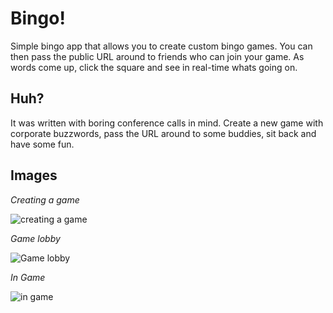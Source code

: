 Bingo!
======

Simple bingo app that allows you to create custom bingo games. You can then pass the public URL around to friends who can join your game. As words come up,
click the square and see in real-time whats going on.

Huh?
----

It was written with boring conference calls in mind. Create a new game with corporate buzzwords, pass the URL around to some buddies, sit back and have some fun.

Images
------

*Creating a game*

![creating a game](https://github.com/robhurring/bingo/raw/master/.images/entry.png)

*Game lobby*

![Game lobby](https://github.com/robhurring/bingo/raw/master/.images/game.png)

*In Game*

![in game](https://github.com/robhurring/bingo/raw/master/.images/ingame.png)